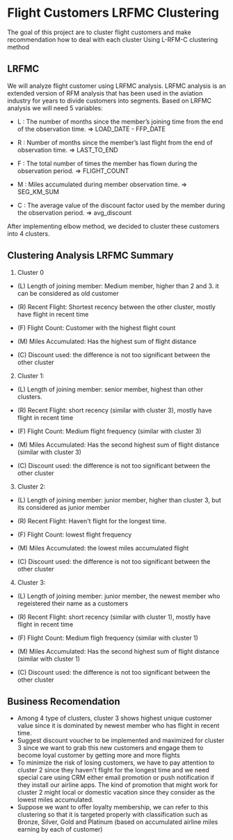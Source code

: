 # Flight Customers LRFMC Clustering
The goal of this project are to cluster flight customers and make recommendation how to deal with each cluster Using L-RFM-C clustering method
## LRFMC
We will analyze flight customer using LRFMC analysis. LRFMC analysis is an extended version of RFM analysis that has been used in the aviation industry for years to divide customers into segments. Based on LRFMC analysis we will need 5 variables:

- L : The number of months since the member’s joining time from the end of the observation time. => LOAD_DATE - FFP_DATE

- R : Number of months since the member’s last flight from the end of observation time. => LAST_TO_END

- F : The total number of times the member has flown during the observation period. => FLIGHT_COUNT

- M : Miles accumulated during member observation time. => SEG_KM_SUM

- C : The average value of the discount factor used by the member during the observation period. => avg_discount

After implementing elbow method, we decided to cluster these customers into 4 clusters. 

## Clustering Analysis LRFMC Summary 

1. Cluster 0

- (L) Length of joining member: Medium member, higher than 2 and 3. it can be considered as old customer

- (R) Recent Flight: Shortest recency between the other cluster, mostly have flight in recent time

- (F) Flight Count: Customer with the highest flight count

- (M) Miles Accumulated: Has the highest sum of flight distance

- (C) Discount used: the difference is not too significant between the other cluster

2. Cluster 1:

- (L) Length of joining member: senior member, highest than other clusters.

- (R) Recent Flight: short recency (similar with cluster 3), mostly have flight in recent time

- (F) Flight Count: Medium flight frequency (similar with cluster 3)

- (M) Miles Accumulated: Has the second highest sum of flight distance (similar with cluster 3)

- (C) Discount used: the difference is not too significant between the other cluster

3. Cluster 2:

- (L) Length of joining member: junior member, higher than cluster 3, but its considered as junior member

- (R) Recent Flight: Haven't flight for the longest time.

- (F) Flight Count: lowest flight frequency

- (M) Miles Accumulated: the lowest miles accumulated flight

- (C) Discount used: the difference is not too significant between the other cluster

4. Cluster 3:

- (L) Length of joining member: junior member, the newest member who regeistered their name as a customers

- (R) Recent Flight: short recency (similar with cluster 1), mostly have flight in recent time

- (F) Flight Count: Medium fligh frequency (similar with cluster 1)

- (M) Miles Accumulated: Has the second highest sum of flight distance (similar with cluster 1)

- (C) Discount used: the difference is not too significant between the other cluster


## Business Recomendation
- Among 4 type of clusters, cluster 3 shows highest unique customer value since it is dominated by newest member who has flight in recent time.
- Suggest discount voucher to be implemented and maximized for cluster 3 since we want to grab this new customers and engage them to become loyal customer by getting more and more flights
- To minimize the risk of losing customers, we have to pay attention to cluster 2 since they haven't flight for the longest time and we need special care using CRM either email promotion or push notification if they install our airline apps. The kind of promotion that might work for cluster 2 might local or domestic vacation since they consider as the lowest miles accumulated.
- Suppose we want to offer loyalty membership, we can refer to this clustering so that it is targeted properly with classification such as Bronze, Silver, Gold and Platinum (based on accumulated airline miles earning by each of customer)


